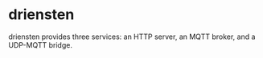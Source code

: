 # driensten
driensten provides three services: an HTTP server, an MQTT broker, and a UDP-MQTT bridge.

